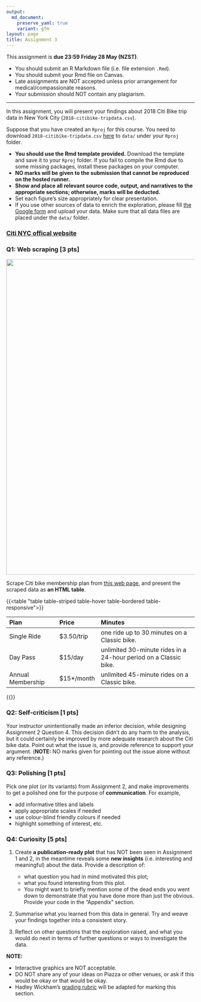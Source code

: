 ```yaml
---
output: 
  md_document:
    preserve_yaml: true
    variant: gfm
layout: page
title: Assignment 3
---
```


This assignment is **due 23:59 Friday 28 May (NZST)**.

-   You should submit an R Markdown file (i.e. file extension `.Rmd`).
-   You should submit your Rmd file on Canvas.
-   Late assignments are NOT accepted unless prior arrangement for
    medical/compassionate reasons.
-   Your submission should NOT contain any plagiarism.

------------------------------------------------------------------------

In this assignment, you will present your findings about 2018 Citi Bike
trip data in New York City (`2018-citibike-tripdata.csv`).

Suppose that you have created an `Rproj` for this course. You need to
download `2018-citibike-tripdata.csv`
[here](https://github.com/STATS-UOA/stats220/releases/download/v1.0/2018-citibike-tripdata.csv)
to `data/` under your `Rproj` folder.

-   **You should use the Rmd template provided.** Download the template
    [<i class="fas fa-download"></i>]() and save it to your `Rproj`
    folder. If you fail to compile the Rmd due to some missing packages,
    install these packages on your computer.
-   **NO marks will be given to the submission that cannot be reproduced
    on the hosted runner.**
-   **Show and place all relevant source code, output, and narratives to
    the appropriate sections; otherwise, marks will be deducted.**
-   Set each figure’s size appropriately for clear presentation.
-   If you use other sources of data to enrich the exploration, please
    fill [the Google form]() and upload your data. Make sure that all
    data files are placed under the `data/` folder.

### [Citi <i class="fas fa-biking"></i> NYC offical website](http://citibikenyc.com)

### Q1: Web scraping \[3 pts\]

[<img src="/figures/citibike-plan.png" width="840" style="display: block; margin: auto;" />](https://www.citibikenyc.com/pricing)

Scrape Citi bike membership plan from [this web
page](https://www.citibikenyc.com/pricing), and present the scraped data
as **an HTML table**.

{{<table "table table-striped table-hover table-bordered table-responsive">}}

| Plan              | Price       | Minutes                                                          |
|:------------------|:------------|:-----------------------------------------------------------------|
| Single Ride       | $3.50/trip  | one ride up to 30 minutes on a Classic bike.                     |
| Day Pass          | $15/day     | unlimited 30-minute rides in a 24-hour period on a Classic bike. |
| Annual Membership | $15\*/month | unlimited 45-minute rides on a Classic bike.                     |

{{</table>}}

### Q2: Self-criticism \[1 pts\]

Your instructor unintentionally made an inferior decision, while
designing Assignment 2 Question 4. This decision didn’t do any harm to
the analysis, but it could certainly be improved by more adequate
research about the Citi bike data. Point out what the issue is, and
provide reference to support your argument. (**NOTE:** NO marks given
for pointing out the issue alone without any reference.)

### Q3: Polishing \[1 pts\]

Pick one plot (or its variants) from Assignment 2, and make improvements
to get a polished one for the purpose of **communication**. For example,

-   add informative titles and labels
-   apply appropriate scales if needed
-   use colour-blind friendly colours if needed
-   highlight something of interest, etc.

### Q4: Curiosity \[5 pts\]

1.  Create **a publication-ready plot** that has NOT been seen in
    Assignment 1 and 2, in the meantime reveals some **new insights**
    (i.e. interesting and meaningful) about the data. Provide a
    description of:

    -   what question you had in mind motivated this plot;
    -   what you found interesting from this plot.
    -   You might want to briefly mention some of the dead ends you went
        down to demonstrate that you have done more than just the
        obvious. Provide your code in the “Appendix” section.

2.  Summarise what you learned from this data in general. Try and weave
    your findings together into a consistent story.

3.  Reflect on other questions that the exploration raised, and what you
    would do next in terms of further questions or ways to investigate
    the data.

**NOTE:**

-   Interactive graphics are NOT acceptable.
-   DO NOT share any of your ideas on Piazza or other venues, or ask if
    this would be okay or that would be okay.
-   Hadley Wickham’s [grading
    rubric](http://stat405.had.co.nz/homework/rubric.pdf) will be
    adapted for marking this section.
